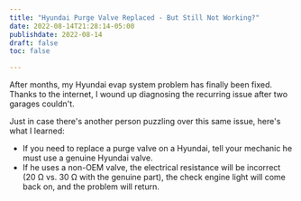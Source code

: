 ```yaml
---
title: "Hyundai Purge Valve Replaced - But Still Not Working?"
date: 2022-08-14T21:28:14-05:00
publishdate: 2022-08-14
draft: false
toc: false

---
```


After months, my Hyundai evap system problem has finally been fixed. Thanks to the internet, I wound up diagnosing the recurring issue after two garages couldn't.

Just in case there's another person puzzling over this same issue, here's what I learned:

* If you need to replace a purge valve on a Hyundai, tell your mechanic he must use a genuine Hyundai valve. 
* If he uses a non-OEM valve, the electrical resistance will be incorrect (20 Ω vs. 30 Ω with the genuine part), the check engine light will come back on, and the problem will return.

